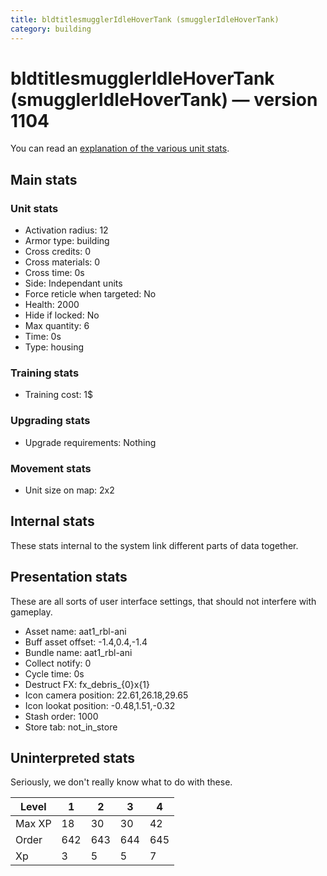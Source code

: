 ```yaml
---
title: bldtitlesmugglerIdleHoverTank (smugglerIdleHoverTank)
category: building
---
```


# bldtitlesmugglerIdleHoverTank (smugglerIdleHoverTank) — version 1104

You can read an [explanation  of the various unit stats](unitexplained.md).

## Main stats

### Unit stats

  * Activation radius: 12
  * Armor type: building
  * Cross credits: 0
  * Cross materials: 0
  * Cross time: 0s
  * Side: Independant units
  * Force reticle when targeted: No
  * Health: 2000
  * Hide if locked: No
  * Max quantity: 6
  * Time: 0s
  * Type: housing

### Training stats

  * Training cost: 1$

### Upgrading stats

  * Upgrade requirements: Nothing

### Movement stats

  * Unit size on map: 2x2

## Internal stats

These stats internal to the system link different parts of data together.


## Presentation stats

These are all sorts of user interface settings, that should not interfere with gameplay.

  * Asset name: aat1_rbl-ani
  * Buff asset offset: -1.4,0.4,-1.4
  * Bundle name: aat1_rbl-ani
  * Collect notify: 0
  * Cycle time: 0s
  * Destruct FX: fx_debris_{0}x{1}
  * Icon camera position: 22.61,26.18,29.65
  * Icon lookat position: -0.48,1.51,-0.32
  * Stash order: 1000
  * Store tab: not_in_store

## Uninterpreted stats

Seriously, we don't really know what to do with these.

|Level |1  |2  |3  |4  |
|------|---|---|---|---|
|Max XP|18 |30 |30 |42 |
|Order |642|643|644|645|
|Xp    |3  |5  |5  |7  |


